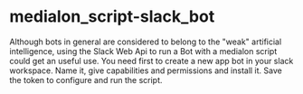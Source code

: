 # medialon_script-slack_bot
Although bots in general are considered to belong to the "weak" artificial intelligence, using the Slack Web Api to run a Bot with a medialon script could get an useful use.
You need first to create a new app bot in your slack workspace. 
Name it, give capabilities and permissions and install it. 
Save the token to configure and run the script.
